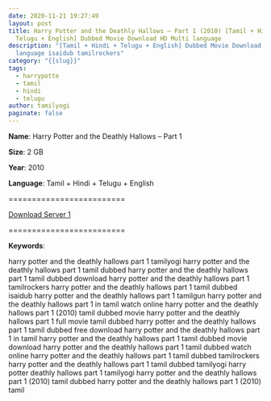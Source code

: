 ```yaml
---
date: 2020-11-21 19:27:49
layout: post
title: Harry Potter and the Deathly Hallows – Part 1 (2010) [Tamil + Hindi +
  Telugu + English] Dubbed Movie Download HD Multi language
description: "[Tamil + Hindi + Telugu + English] Dubbed Movie Download HD Multi
  language isaidub tamilrockers"
category: "{{slug}}"
tags:
  - harrypotte
  - tamil
  - hindi
  - telugu
author: tamilyogi
paginate: false
---
```

**Name**: Harry Potter and the Deathly Hallows – Part 1

**Size**: 2 GB

**Year**: 2010

**Language**: Tamil + Hindi + Telugu + English

\=========================

[Download Server 1](https://files.isaiminiweb.online/Harry%2520Potter/Telegram%2520(%40tadubs)%2520Harry%2520Potter%2520and%2520the%2520Deathly%2520Hallows%2520Part%25201%2520(2010)%5B720p%2520-%2520New%2520BDRip%2520-%2520%5BTamil%2520%2B%2520Telugu%2520%2B%2520Hindi%2520%2B%2520Eng%5D%2520%5BTENTROCKERS%5D.mkv?rootId=0AN9zhQ1hps-9Uk9PVA)

[](https://files.isaiminiweb.online/Harry%2520Potter/Telegram%2520(%40tadubs)%2520Harry%2520Potter%2520and%2520the%2520Deathly%2520Hallows%2520Part%25201%2520(2010)%5B720p%2520-%2520New%2520BDRip%2520-%2520%5BTamil%2520%2B%2520Telugu%2520%2B%2520Hindi%2520%2B%2520Eng%5D%2520%5BTENTROCKERS%5D.mkv?rootId=0AN9zhQ1hps-9Uk9PVA)=========================

**Keywords**:

harry potter and the deathly hallows part 1 tamilyogi
harry potter and the deathly hallows part 1 tamil dubbed
harry potter and the deathly hallows part 1 tamil dubbed download
harry potter and the deathly hallows part 1 tamilrockers
harry potter and the deathly hallows part 1 tamil dubbed isaidub
harry potter and the deathly hallows part 1 tamilgun
harry potter and the deathly hallows part 1 in tamil watch online
harry potter and the deathly hallows part 1 (2010) tamil dubbed movie
harry potter and the deathly hallows part 1 full movie tamil dubbed
harry potter and the deathly hallows part 1 tamil dubbed free download
harry potter and the deathly hallows part 1 in tamil
harry potter and the deathly hallows part 1 tamil dubbed movie download
harry potter and the deathly hallows part 1 tamil dubbed watch online
harry potter and the deathly hallows part 1 tamil dubbed tamilrockers
harry potter and the deathly hallows part 1 tamil dubbed tamilyogi
harry potter deathly hallows part 1 tamilyogi
harry potter and the deathly hallows part 1 (2010) tamil dubbed
harry potter and the deathly hallows part 1 (2010) tamil